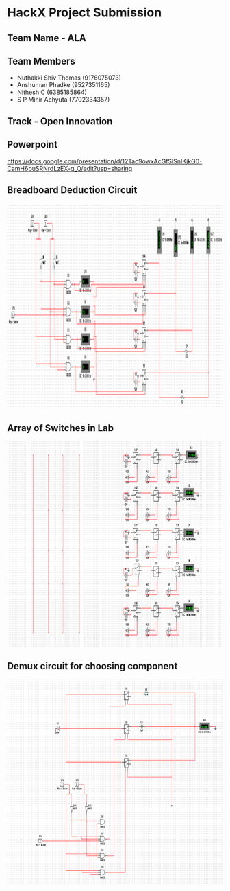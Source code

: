 # HackX Project Submission

## Team Name - ALA

## Team Members

 - Nuthakki Shiv Thomas (9176075073) 
 - Anshuman Phadke (9527351165)
 - Nithesh C (6385185864)
 - S P Mihir Achyuta (7702334357)

## Track - Open Innovation


## Powerpoint 

https://docs.google.com/presentation/d/12Tac9owxAcGfSlSnIKjkG0-CamH6buSRNrdLzEX-q_Q/edit?usp=sharing

## Breadboard Deduction Circuit

<p align="center">
  <img src="client_side/Custom_BreadBoard_circuit.png" width=720, height=480>
 </p>
 
 ## Array of Switches in Lab
 <p align="center">
  <img src="lab_side/Switch_Array.png" width=720, height=480>
 </p>
 
 ## Demux circuit for choosing component
 <p align="center">
  <img src="lab_side/Demupltiplexer_Circuit.png" width=720, height=480>
 </p>
